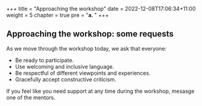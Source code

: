 +++
title = "Approaching the workshop"
date = 2022-12-08T17:06:34+11:00
weight = 5
chapter = true
pre = "<b>a. </b>"
+++


## Approaching the workshop: some requests

As we move through the workshop today, we ask that everyone:
* Be ready to participate.
* Use welcoming and inclusive language.
* Be respectful of different viewpoints and experiences.
* Gracefully accept constructive criticism.

If you feel like you need support at any time during the workshop, 
mesasge one of the mentors.
